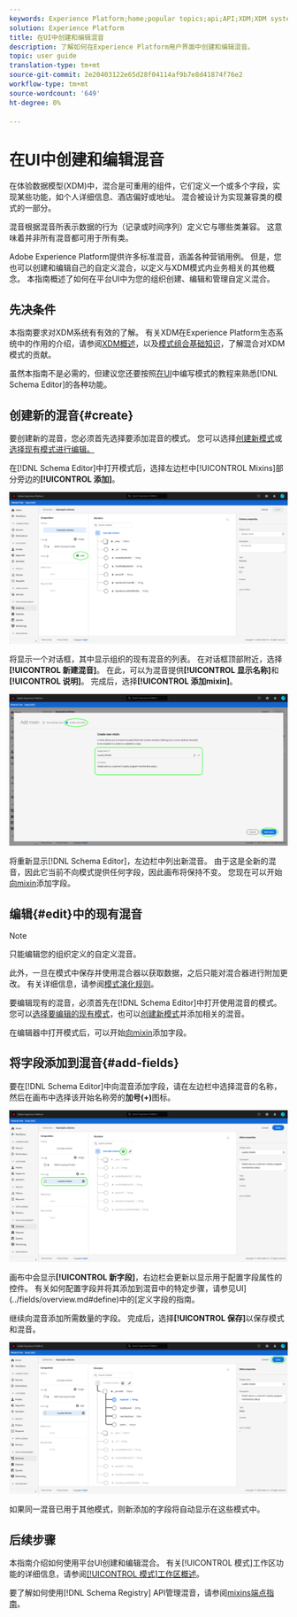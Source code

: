 ```yaml
---
keywords: Experience Platform;home;popular topics;api;API;XDM;XDM system;experience data model;data model;ui;workspace;mixin;mixins;
solution: Experience Platform
title: 在UI中创建和编辑混音
description: 了解如何在Experience Platform用户界面中创建和编辑混音。
topic: user guide
translation-type: tm+mt
source-git-commit: 2e20403122e65d28f04114af9b7e8d41874f76e2
workflow-type: tm+mt
source-wordcount: '649'
ht-degree: 0%

---
```



# 在UI中创建和编辑混音

在体验数据模型(XDM)中，混合是可重用的组件，它们定义一个或多个字段，实现某些功能，如个人详细信息、酒店偏好或地址。 混合被设计为实现兼容类的模式的一部分。

混音根据混音所表示数据的行为（记录或时间序列）定义它与哪些类兼容。 这意味着并非所有混音都可用于所有类。

Adobe Experience Platform提供许多标准混音，涵盖各种营销用例。 但是，您也可以创建和编辑自己的自定义混合，以定义与XDM模式内业务相关的其他概念。 本指南概述了如何在平台UI中为您的组织创建、编辑和管理自定义混合。

## 先决条件

本指南要求对XDM系统有有效的了解。 有关XDM在Experience Platform生态系统中的作用的介绍，请参阅[XDM概述](../../home.md)，以及[模式组合基础知识](../../schema/composition.md)，了解混合对XDM模式的贡献。

虽然本指南不是必需的，但建议您还要按照[在UI](../../tutorials/create-schema-ui.md)中编写模式的教程来熟悉[!DNL Schema Editor]的各种功能。

## 创建新的混音{#create}

要创建新的混音，您必须首先选择要添加混音的模式。 您可以选择[创建新模式](./schemas.md#create)或[选择现有模式进行编辑。](./schemas.md#edit)

在[!DNL Schema Editor]中打开模式后，选择左边栏中[!UICONTROL  Mixins]部分旁边的&#x200B;**[!UICONTROL 添加]**。

![](../../images/ui/resources/mixins/add-mixin-button.png)

将显示一个对话框，其中显示组织的现有混音的列表。 在对话框顶部附近，选择&#x200B;**[!UICONTROL 新建混音]**。 在此，可以为混音提供&#x200B;**[!UICONTROL 显示名称]**&#x200B;和&#x200B;**[!UICONTROL 说明]**。 完成后，选择&#x200B;**[!UICONTROL 添加mixin]**。

![](../../images/ui/resources/mixins/create-mixin.png)

将重新显示[!DNL Schema Editor]，左边栏中列出新混音。 由于这是全新的混音，因此它当前不向模式提供任何字段，因此画布将保持不变。 您现在可以开始[向mixin](#add-fields)添加字段。

## 编辑{#edit}中的现有混音

>[!NOTE]
>
>只能编辑您的组织定义的自定义混音。
>
>此外，一旦在模式中保存并使用混合器以获取数据，之后只能对混合器进行附加更改。 有关详细信息，请参阅[模式演化规则](../../schema/composition.md#evolution)。

要编辑现有的混音，必须首先在[!DNL Schema Editor]中打开使用混音的模式。 您可以[选择要编辑的现有模式](./schemas.md#edit)，也可以[创建新模式](./schemas.md#create)并添加相关的混音。

在编辑器中打开模式后，可以开始[向mixin](#add-fields)添加字段。

## 将字段添加到混音{#add-fields}

要在[!DNL Schema Editor]中向混音添加字段，请在左边栏中选择混音的名称，然后在画布中选择该开始名称旁的&#x200B;**加号(+)**&#x200B;图标。

![](../../images/ui/resources/mixins/add-field-button.png)

画布中会显示&#x200B;**[!UICONTROL 新字段]**，右边栏会更新以显示用于配置字段属性的控件。 有关如何配置字段并将其添加到混音中的特定步骤，请参见UI](../fields/overview.md#define)中的[定义字段的指南。

继续向混音添加所需数量的字段。 完成后，选择&#x200B;**[!UICONTROL 保存]**&#x200B;以保存模式和混音。

![](../../images/ui/resources/mixins/complete-mixin.png)

如果同一混音已用于其他模式，则新添加的字段将自动显示在这些模式中。

## 后续步骤

本指南介绍如何使用平台UI创建和编辑混合。 有关[!UICONTROL 模式]工作区功能的详细信息，请参阅[[!UICONTROL 模式]工作区概述](../overview.md)。

要了解如何使用[!DNL Schema Registry] API管理混音，请参阅[mixins端点指南](../../api/mixins.md)。